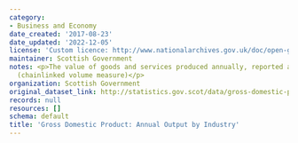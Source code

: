```yaml
---
category:
- Business and Economy
date_created: '2017-08-23'
date_updated: '2022-12-05'
license: 'Custom licence: http://www.nationalarchives.gov.uk/doc/open-government-licence/version/3/'
maintainer: Scottish Government
notes: <p>The value of goods and services produced annually, reported as an index
  (chainlinked volume measure)</p>
organization: Scottish Government
original_dataset_link: http://statistics.gov.scot/data/gross-domestic-product-annual-output-by-industry
records: null
resources: []
schema: default
title: 'Gross Domestic Product: Annual Output by Industry'
---
```

